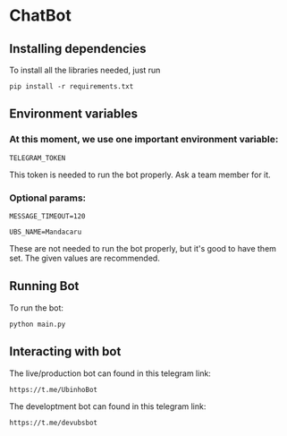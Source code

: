 # ChatBot

## Installing dependencies

To install all the libraries needed, just run
```
pip install -r requirements.txt
```

## Environment variables

### At this moment, we use one important environment variable:

```
TELEGRAM_TOKEN
```
This token is needed to run the bot properly. Ask a team member for it.

### Optional params:

```
MESSAGE_TIMEOUT=120

UBS_NAME=Mandacaru
```

These are not needed to run the bot properly, but it's good to have them set. The given values are recommended.

## Running Bot

To run the bot:
```
python main.py
```
## Interacting with bot

The live/production bot can found in this telegram link:

`https://t.me/UbinhoBot`

The developtment bot can found in this telegram link:

`https://t.me/devubsbot`
